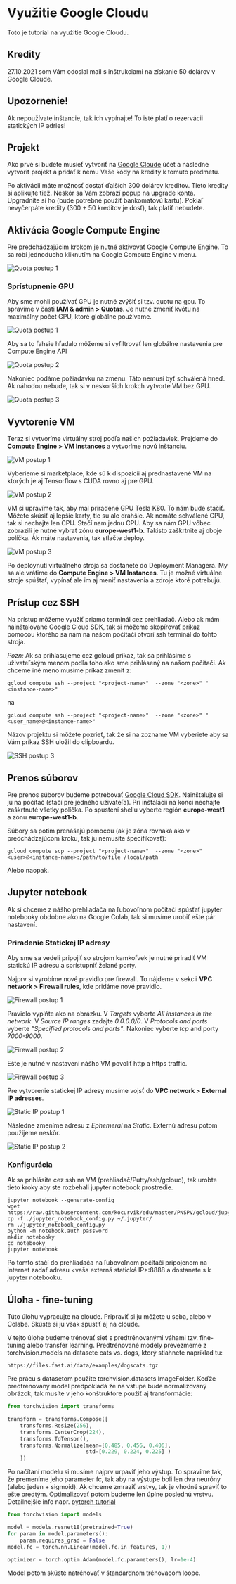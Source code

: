 # Využitie Google Cloudu

Toto je tutorial na využitie Google Cloudu.

## Kredity

27.10.2021 som Vám odoslal mail s inštrukciami na získanie 50 dolárov v Google Cloude.

## Upozornenie!

Ak nepoužívate inštancie, tak ich vypínajte! To isté platí o rezervácii statických IP adries!

## Projekt

Ako prvé si budete musieť vytvoriť na [Google Cloude](https://cloud.google.com/) účet a následne vytvoriť projekt a pridať k nemu Vaše kódy na kredity k tomuto predmetu.

Po aktivácii máte možnosť dostať ďalších 300 dolárov kreditov. Tieto kredity si aplikujte tiež. Neskôr sa Vám zobrazí popup na upgrade konta. Upgradnite si ho (bude potrebné použiť bankomatovú kartu). Pokiaľ nevyčerpáte kredity (300 + 50 kreditov je dosť), tak platiť nebudete.

## Aktivácia Google Compute Engine

Pre predchádzajúcim krokom je nutné aktivovať Google Compute Engine. To sa robí jednoducho kliknutím na Google Compute Engine v menu.

![Quota postup 1](https://raw.githubusercontent.com/kocurvik/edu/master/PNSPV/gcloud/imgs/init_compute.png)


### Sprístupnenie GPU

Aby sme mohli používať GPU je nutné zvýšiť si tzv. quotu na gpu. To spravíme v časti **IAM & admin > Quotas**. Je nutné zmeniť kvótu na maximálny počet GPU, ktoré globálne používame.

![Quota postup 1](https://raw.githubusercontent.com/kocurvik/edu/master/PNSPV/gcloud/imgs/quota1.png)

Aby sa to ľahsie hľadalo môžeme si vyfiltrovať len globálne nastavenia pre Compute Engine API

![Quota postup 2](https://raw.githubusercontent.com/kocurvik/edu/master/PNSPV/gcloud/imgs/quota2.png)

Nakoniec podáme požiadavku na zmenu. Táto nemusí byť schválená hneď. Ak náhodou nebude, tak si v neskorších krokch vytvorte VM bez GPU.

![Quota postup 3](https://raw.githubusercontent.com/kocurvik/edu/master/PNSPV/gcloud/imgs/quota3.png)

## Vyvtorenie VM

Teraz si vytvoríme virtuálny stroj podľa našich požiadaviek. Prejdeme do **Compute Engine > VM Instances** a vytvoríme novú inštanciu.

![VM postup 1](https://raw.githubusercontent.com/kocurvik/edu/master/PNSPV/gcloud/imgs/vm1.png)

Vyberieme si marketplace, kde sú k dispozícii aj prednastavené VM na ktorých je aj Tensorflow s CUDA rovno aj pre GPU.

![VM postup 2](https://raw.githubusercontent.com/kocurvik/edu/master/PNSPV/gcloud/imgs/vm2.png)

VM si upravíme tak, aby mal priradené GPU Tesla K80. To nám bude stačiť. Môžete skúsiť aj lepšie karty, tie su ale drahšie. Ak nemáte schválené GPU, tak si nechajte len CPU. Stačí nam jednu CPU. Aby sa nám GPU vôbec zobrazili je nutné vybrať zónu **europe-west1-b**. Takisto zaškrtnite aj oboje políčka. Ak máte nastavenia, tak stlačte deploy.

![VM postup 3](https://raw.githubusercontent.com/kocurvik/edu/master/PNSPV/gcloud/imgs/vm3.png)

Po deploynutí virtuálneho stroja sa dostanete do Deployment Managera. My sa ale vrátime do **Compute Engine > VM Instances**. Tu je možné virtuálne stroje spúštať, vypínať ale im aj meniť nastavenia a zdroje ktoré potrebujú.

## Prístup cez SSH

Na prístup môžeme využiť priamo terminál cez prehliadač. Alebo ak mám nainštalované Google Cloud SDK, tak si môžeme skopírovať príkaz pomocou ktorého sa nám na našom počítači otvorí ssh terminál do tohto stroja.

*Pozn:* Ak sa prihlasujeme cez gcloud príkaz, tak sa prihlásime s uživateľským menom podľa toho ako sme prihlásený na našom počítači. Ak chceme iné meno musíme príkaz zmeniť z:
```
gcloud compute ssh --project "<project-name>"  --zone "<zone>" "<instance-name>"
```
na
```
gcloud compute ssh --project "<project-name>"  --zone "<zone>" "<user_name>@<instance-name>"
```

Názov projektu si môžete pozrieť, tak že si na zozname VM vyberiete aby sa Vám príkaz SSH uložil do clipboardu.


![SSH postup 3](https://raw.githubusercontent.com/kocurvik/edu/master/PNSPV/gcloud/imgs/ssh1.png)

## Prenos súborov

Pre prenos súborov budeme potrebovať [Google Cloud SDK](https://cloud.google.com/sdk/docs/). Nainštalujte si ju na počítač (stačí pre jedného uživateľa). Pri inštalácii na konci nechajte zaškrtnuté všetky políčka. Po spustení shellu vyberte región **europe-west1** a zónu **europe-west1-b**.

Súbory sa potim prenášajú pomocou (ak je zóna rovnaká ako v predchádzajúcom kroku, tak ju nemusíte špecifikovať):

```
gcloud compute scp --project "<project-name>"  --zone "<zone>" <user>@<instance-name>:/path/to/file /local/path
```

Alebo naopak. 

## Jupyter notebook

Ak si chceme z nášho prehliadača na ľubovoľnom počítači spúsťať jupyter notebooky obdobne ako na Google Colab, tak si musíme urobiť ešte pár nastavení. 

### Priradenie Statickej IP adresy

Aby sme sa vedeli pripojiť so strojom kamkoľvek je nutné priradiť VM statickú IP adresu a sprístupniť želané porty.

Najprv si vyrobíme nové pravidlo pre firewall. To nájdeme v sekcii **VPC network > Firewall rules**, kde pridáme nové pravidlo.

![Firewall postup 1](https://raw.githubusercontent.com/kocurvik/edu/master/PNSPV/gcloud/imgs/firewall1.png)

Pravidlo vyplňte ako na obrázku. V *Targets* vyberte *All instances in the network*. V *Source IP ranges* zadajte *0.0.0.0/0*.
V *Protocols and ports* vyberte *"Specified protocols and ports"*. Nakoniec vyberte *tcp* and porty *7000-9000*.

![Firewall postup 2](https://raw.githubusercontent.com/kocurvik/edu/master/PNSPV/gcloud/imgs/firewall2.png)

Ešte je nutné v nastavení nášho VM povoliť http a https traffic.

![Firewall postup 3](https://raw.githubusercontent.com/kocurvik/edu/master/PNSPV/gcloud/imgs/firewall3.png)

Pre vytvorenie statickej IP adresy musíme vojsť do **VPC network > External IP adresses**.

![Static IP postup 1](https://raw.githubusercontent.com/kocurvik/edu/master/PNSPV/gcloud/imgs/ip1.png)

Následne zmeníme adresu z *Ephemeral* na *Static*. Externú adresu potom použijeme neskôr.

![Static IP postup 2](https://raw.githubusercontent.com/kocurvik/edu/master/PNSPV/gcloud/imgs/ip2.png)

### Konfigurácia

Ak sa prihlásite cez ssh na VM (prehliadač/Putty/ssh/gcloud), tak urobte tieto kroky aby ste rozbehali jupyter notebook prostredie.

```
jupyter notebook --generate-config
wget https://raw.githubusercontent.com/kocurvik/edu/master/PNSPV/gcloud/jupyter_notebook_config.py
cp -f ./jupyter_notebook_config.py ~/.jupyter/
rm ./jupyter_notebook_config.py
python -m notebook.auth password
mkdir notebooky
cd notebooky
jupyter notebook
```

Po tomto stačí do prehliadača na ľubovoľnom počítači pripojenom na internet zadať adresu <vaša externá statická IP>:8888 a dostanete s k jupyter notebooku.


## Úloha - fine-tuning

Túto úlohu vypracujte na cloude. Pripraviť si ju môžete u seba, alebo v Colabe. Skúste si ju však spustiť aj na cloude.

V tejto úlohe budeme trénovať sieť s predtrénovanými váhami tzv. fine-tuning alebo transfer learning. Predtrénované modely prevezmeme z torchvision.models na datasete cats vs. dogs, ktorý stiahnete napríklad tu:


```
https://files.fast.ai/data/examples/dogscats.tgz
```

Pre prácu s datasetom použite torchvision.datasets.ImageFolder. Keďže predtrénovaný model predpokladá že na vstupe bude normalizovaný obrázok, tak musíte v jeho konštruktore použiť aj transformácie:

```python
from torchvision import transforms

transform = transforms.Compose([
    transforms.Resize(256),
    transforms.CenterCrop(224),
    transforms.ToTensor(),
    transforms.Normalize(mean=[0.485, 0.456, 0.406],
                         std=[0.229, 0.224, 0.225] )
    ])
```


Po načítaní modelu si musíme najprv urpaviť jeho výstup. To spravíme tak, že premeníme jeho parameter fc, tak aby na výstupe boli len dva neuróny (alebo jeden + sigmoid). Ak chceme zmraziť vrstvy, tak je vhodné spraviť to ešte predtým. Optimalizovať potom budeme len úplne poslednú vrstvu. Detailnejšie info napr. [pytorch tutorial](https://pytorch.org/tutorials/beginner/finetuning_torchvision_models_tutorial.html)

```python
from torchvision import models

model = models.resnet18(pretrained=True)
for param in model.parameters():
    param.requires_grad = False
model.fc = torch.nn.Linear(model.fc.in_features, 1))

optimizer = torch.optim.Adam(model.fc.parameters(), lr=1e-4)
```

Model potom skúste natrénovať v štandardnom trénovacom loope.
